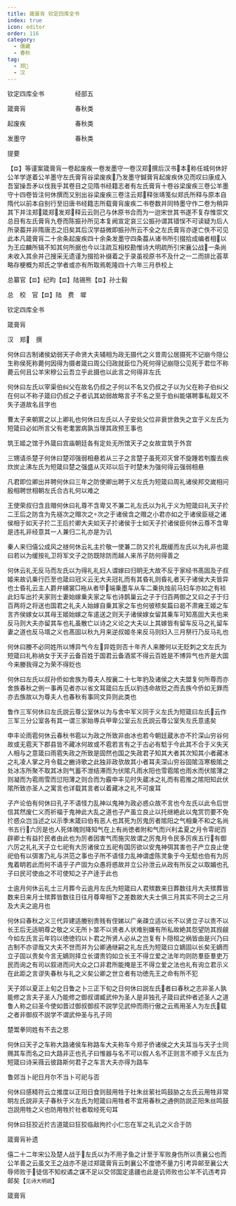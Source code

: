 ```yaml
---
title: 箴膏肓 钦定四库全书
index: true
icon: editor
order: 116
category:
  - 儒藏
  - 春秋
tag:
  - 郑
  - 汉
---
```


钦定四库全书　　　　　经部五  

箴膏肓　　　　　　　　春秋类  

起废疾　　　　　　　　春秋类  

发墨守　　　　　　　　春秋类  

提要  

【`臣`】等谨案箴膏肓一卷起废疾一卷发墨守一卷汉郑撰后汉书本称任城何休好公羊学遂着公羊墨守左氏膏肓谷梁废疾乃发墨守鍼膏肓起废疾休见而叹曰康成入吾室操吾矛以伐我乎其卷目之见隋书经籍志者有左氏膏肓十卷谷梁废疾三卷公羊墨守十四卷皆注何休撰而又别出谷梁废疾三卷注云郑释张靖笺似郑氏所释与原本自隋代以前本自别行至旧唐书经籍志所载膏肓废疾二书卷数并同特墨守作二卷为稍异其下并注郑箴郑发郑释云云则己与休原书合而为一迨宋世其书遂不复存惟崇文总目有左氏膏肓九卷而陈振孙所见本复阙宣定哀三公振孙谓其错悮不可读疑为后人所录葢并非隋唐志之旧矣其后汉学益微即振孙所云不全之左氏膏肓亦遂亡佚不可见此本凡箴膏肓二十余条起废疾四十余条发墨守四条葢从诸书所引掇拾成编者相以为王应麟所辑不知其何所据也今以注疏互相校勘惟诗大明疏所引宋襄公战一条尚未收入其余并己搜采无遗谨为掇拾补缀着之于录虽视原书不及什之一二而排比荟萃略存梗概为郑氏之学者或亦有所取焉乾隆四十六年三月恭校上  

总纂官【`臣`】纪昀【`臣`】陆锡熊【`臣`】孙士毅  

总　校　官【`臣`】陆　费　墀  

钦定四库全书  

箴膏肓  

汉　郑　撰  

何休曰古制诸侯幼弱天子命贤大夫辅相为政无摄代之义昔周公居摄死不记崩今隠公生称侯死称薨何因得为摄者箴曰周公归政就臣位乃死何得记崩隠公见死于君位不称薨云何且公羊宋穆公云吾立乎此摄也以此言之何得非左氏  

何休曰左氏以宰渠伯纠父在故名仍叔之子何以不名又仍叔之子以为父在称子伯纠父在何以不称子箴曰仍叔之子者讥其幼弱故略言子不名之至于伯纠能堪聘事私觌又不失子道故名且字也  

曹太子来朝賔之以上卿礼也何休曰左氏以人子安处父位非衰世救失之宜于义左氏为短箴曰必如所言父有老耄罢病孰当理其政预王事也  

筑王姬之馆于外箴曰宫庙朝廷各有定处无所馆天子之女故宜筑于外宫  

三甥请杀楚子何休曰楚邓强弱相悬若从三子之言楚子虽死邓灭曾不旋踵若刳腹去疾炊炭止沸左氏为短箴曰楚之强盛从灭邓以后于时楚未为强何得云强弱相悬  

凡君即位卿出并聘何休曰三年之防使卿出聘于义左氏为短箴曰周礼诸侯邦交嵗相问殷相聘世相朝左氏合古礼何以难之  

王使荣叔归含且赗何休曰礼尊不含卑又不兼二礼左氏以为礼于义为短箴曰礼天子扵二王后之防含为先襚次之赗次之次之于诸侯含之赗之小君亦如之于诸侯臣襚之诸侯相于如天子扵二王后扵卿大夫如天子扵诸侯于士如天子扵诸侯臣何休云尊不含卑是违礼非经意其一人兼归二礼亦是为讥  

秦人来归僖公成风之禭何休云礼主扵敬一使兼二防又扵礼既缓而左氏以为礼非也箴曰若以为缓按礼卫将军文子之防既除防而越人来吊子防何得善之  

何休云礼无反马而左氏以为得礼礼妇人谓嫁曰归眀无大故不反于家经书髙固及子叔姬来故讥乗行匹至也箴曰冠义云无大夫冠礼而有其昏礼则昏礼者天子诸侯大夫皆异也士昏礼云主人爵弁纁裳□袘从者毕端乗墨车从车二乗执烛前马妇车亦如之有裧此妇车出扵夫家则士妻始嫁乗夫家之车也诗鹊巢云之子于归百两御之又曰之子于归百两将之将送也国君之礼夫人始嫁自乗其家之车也何彼秾矣篇曰曷不肃雍王姬之车言齐侯嫁女以其母王姬始嫁之车逺送之则天子诸侯嫁女留其乗车可知髙固大夫也来反马则大夫亦留其车也礼虽散亡以诗之义论之大夫以上其嫁皆有留车反马之礼留车妻之道也反马壻之义也髙固以秋九月来逆叔姬冬来反马则妇入三月祭行乃反马礼也  

何休曰媵不必同姓所以博异气今左异姓则否十年齐人来媵何以无贬刺之文左氏为短箴曰礼称纳女于天子云备百姓于国君云备酒浆不得云百姓是不博异气也齐是大国今来媵我得之为荣不得贬也  

何休曰左氏以叔孙侨如舍族为尊夫人按襄二十七年豹及诸侯之大夫盟复何所尊而亦舍族春秋之例一事再见者亦以省文耳箴曰左氏以豹违命故贬之而去族今侨如无罪而亦去族故以为尊夫人也春秋有事同文异则此类也  

鲁作三军何休曰左氏説云尊公室休以为与舍中军义同于义左氏为短箴曰左氏云作三军三分公室各有其一谓三家始専兵甲卑公室云左氏説云尊公室失左氏意逺矣  

申丰论雨雹何休云春秋书雹以为政之所致非由冰也若今朝廷蔵氷亦不扵深山穷谷何故或无雹天下郡县皆不藏冰何故或不雹若言有之于古必有騐于今此其不合于义失天人相与之意箴曰雨雹失政之所致是固然也国之失政君子知其大者其次知其小者藏冰之礼凌人掌之月令载之豳诗歌之此独非政欤故其小者耳夫深山穷谷固隂沍寒极隂之处冰冻所聚不取其冰则气蓄不泄结滞而为伏隂凡雨水阳也雪雹隂也雨水而伏隂薄之则凝而为雹雨雪而愆阳薄之则合而为霰申丰见时失蔵冰之礼而有雹推之隂阳知此伏隂所致亦圣人之寓言也详载其言者以着藏冰之礼不可废耳  

子产论伯有何休曰孔子不语怪力乱神以鬼神为政必惑众故不言也今左氏以此令后世信其然废仁义而祈福于鬼神此大乱之道也子产虽立良止以托继絶此以鬼赏罚要不免扵惑众岂当述之以示季末箴曰伯有恶人也其死为厉鬼厉者隂阳之气相乗不和之名尚书五行六厉是也人死体魄则降知气在上有尚徳者附和气而兴利孟夏之月令雩祀百辟卿士有益扵民者由此也为厉者因害气而施灾故谓之厉鬼月令民多厉疾五行有御六厉之礼礼天子立七祀有大厉诸侯立五祀有国厉欲以安鬼神弭其害也子产立良止使祀伯有以弭害乃礼与洪范之事也子所不语怪力乱神谓虚陈灵象于今无騐也伯有为厉鬼着眀若此而何不语乎子产固为众愚将惑故并立公孙泄云从政有所反之以取媚也孔子曰民可使由之不可使知之子产逹于此也  

士逾月何休云礼士三月葬今云逾月左氏为短箴曰人君殡数来日葬数往月大夫殡葬皆数来日来月士殡葬皆数往日往月尊卑相下之差数故大夫士俱三月其实不同士之三月及大夫之逾月也  

何休曰春秋之义三代异建适媵别贵贱有侄娣以广亲疎立适以长不以贤立子以贵不以长王后无适眀尊之敬之义无所卜筮不以贤者人状难别嫌有所私故絶其怨望防其觊觎今如左氏言云年钧以徳徳钧以卜君之所贤人必从之岂复有卜隠桓之祸皆由是兴乃曰古制不亦谬哉又大夫不世而并为公卿通继嗣之礼左氏为短箴曰立嫡固以长矣无嫡而立子固以贵矣今言无嫡则择立长谓贵钧如立长王不得立爱之法年均则防羣臣羣吏万民而询之有司以叙进而问大众之口非君所能掩是王不得立爱之法也礼有询立君示义在此距之言谬失春秋与礼之义矣公卿之世立者有功徳先王之命有所不犯  

天子郊以夏正上旬之日鲁之卜三正下旬之日何休曰説左氏者曰春秋之志非圣人孰能修之言夫子圣人乃能修之御叔谓臧武仲为圣人是非独孔子箴曰武仲者述圣人之道鲁人称之曰圣今使如晋过御叔御叔不説学见武仲而雨行傲之云焉用圣人为左氏载之者非御叔不説学不谓武仲圣与孔子同  

楚鬻拳同姓有不去之恩  

何休曰天子之车称大路诸侯车称路车大夫称车今郑子侨诸侯之大夫耳当与天子士同赐其车而名之曰大路非正也孔子曰惟器与名不可以假人名不正则言不顺于义左氏为短箴曰诗采薇云彼路斯何君子之车言大夫亦得为路车  

鲁郊当卜祀日月尔不当卜可祀与否  

何休曰感精符云立推度以正阳日食则鼓用牲于社朱丝萦社鸣鼓胁之左氏云用牲非常眀左氏説非夫子春秋于义左氏为短箴曰用牲者不宜用春秋之通例防説正阳朱丝鸣鼓岂説用牲之义也防用牲扵社者取经死句耳  

何休曰狂狡近扵古道箴曰狂狡临敌拘扵小仁忘在军之礼讥之义合于防  

箴膏肓补遗  

僖二十二年宋公及楚人战于左氏以为不用子鱼之计至于军败身伤所以责襄公也而公羊善之云虽文王之战亦不是过郑箴膏肓云刺襄公不度徳不量力引考异邮至襄公大辱师败于徒信不知权谲之谋不足以交邻国定逺疆也此是讥师败也公羊不讥违考异邮矣【`见诗大明疏`】  

箴膏肓  
